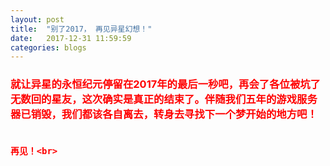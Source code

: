 ```yaml
---
layout: post
title:  "别了2017， 再见异星幻想！"
date:   2017-12-31 11:59:59
categories: blogs
---
```


<h3 style="color:red">
    就让异星的永恒纪元停留在2017年的最后一秒吧，再会了各位被坑了无数回的星友，这次确实是真正的结束了。伴随我们五年的游戏服务器已销毁，我们都该各自离去，转身去寻找下一个梦开始的地方吧！<br><br>

    再见！<br>


</h3>

<!--more-->

